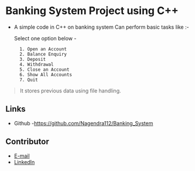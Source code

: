 # Banking System Project using C++
* A simple code in C++ on banking system Can perform basic tasks like :-

     Select one option below -
     
        1. Open an Account       
        2. Balance Enquiry       
        3. Deposit
        4. Withdrawal
        5. Close an Account      
        6. Show All Accounts     
        7. Quit 

> It stores previous data using file handling.

## Links

* Github -https://github.com/Nagendra112/Banking_System

## Contributor

* [E-mail](mailto:jhanagendra197@gmail.com)
* [LinkedIn](https://www.linkedin.com/in/nagendra-jha-9560681a0/)
